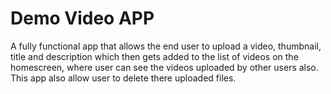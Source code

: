 # Demo Video APP
 A fully functional app that allows the end user to upload a video, thumbnail, title and description which then gets added to the list of videos on the homescreen, where user can see the videos uploaded by other users also. This app also allow user to delete there uploaded files.
